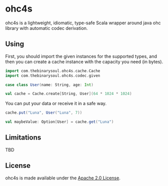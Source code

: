 # ohc4s
ohc4s is a lightweight, idiomatic, type-safe Scala wrapper around java ohc library with automatic codec derivation.

## Using

First, you should import the given instances for the supported types, and then
you can create a cache instance with the capacity you need (in bytes).

```scala
import com.thebinarysoul.ohc4s.cache.Cache
import com.thebinarysoul.ohc4s.codec.given

case class User(name: String, age: Int)

val cache = Cache.create[String, User](64 * 1024 * 1024)
```

You can put your data or receive it in a safe way.

```scala
cache.put("Luna", User("Luna", 7))

val maybeValue: Option[User] = cache.get("Luna")
```

## Limitations

TBD

## License
ohc4s is made available under the [Apache 2.0 License](/LICENSE).


